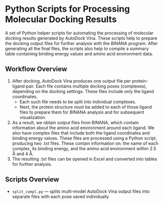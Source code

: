 # Python Scripts for Processing Molecular Docking Results
A set of Python helper scripts for automating the processing of molecular docking results generated by AutoDock Vina. These scripts help to prepare the docking output files for further analysis with the BINANA program. After generating all the final files, the scripts also help to compile a summary table containing binding energy values and amino acid environment data.
## Workflow Overview
1. After docking, AutoDock Vina produces one output file per protein-ligand pair. Each file contains multiple docking poses (complexes), depending on the docking settings. These files include only the ligand coordinates.
   - Each such file needs to be split into individual complexes.
   - Next, the protein structure must be added to each of those ligand files to prepare them for BINANA analysis and for subsequent visualization.
2. As a result, we obtain output files from BINANA, which contain information about the amino acid environment around each ligand. We also have complex files that include both the ligand coordinates and binding energy values. These files are processed using a Python script, producing two .txt files. These contain information on: the name of each complex, its binding energy, and the amino acid environment within 2.5 Å and 4 Å.
3. The resulting .txt files can be opened in Excel and converted into tables for further analysis.
## Scripts Overview
- `split_compl.py` — splits multi-model AutoDock Vina output files into separate files with each pose saved individually
